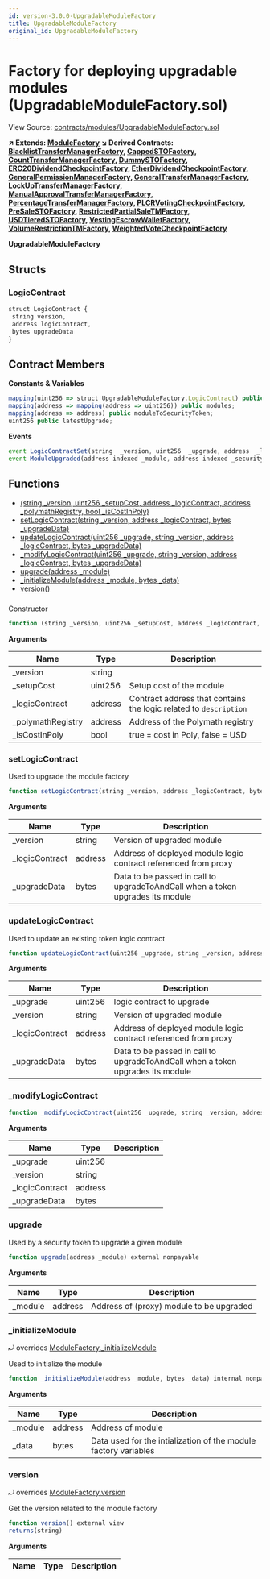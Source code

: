 ```yaml
---
id: version-3.0.0-UpgradableModuleFactory
title: UpgradableModuleFactory
original_id: UpgradableModuleFactory
---
```


# Factory for deploying upgradable modules (UpgradableModuleFactory.sol)

View Source: [contracts/modules/UpgradableModuleFactory.sol](../../contracts/modules/UpgradableModuleFactory.sol)

**↗ Extends: [ModuleFactory](ModuleFactory.md)**
**↘ Derived Contracts: [BlacklistTransferManagerFactory](BlacklistTransferManagerFactory.md), [CappedSTOFactory](CappedSTOFactory.md), [CountTransferManagerFactory](CountTransferManagerFactory.md), [DummySTOFactory](DummySTOFactory.md), [ERC20DividendCheckpointFactory](ERC20DividendCheckpointFactory.md), [EtherDividendCheckpointFactory](EtherDividendCheckpointFactory.md), [GeneralPermissionManagerFactory](GeneralPermissionManagerFactory.md), [GeneralTransferManagerFactory](GeneralTransferManagerFactory.md), [LockUpTransferManagerFactory](LockUpTransferManagerFactory.md), [ManualApprovalTransferManagerFactory](ManualApprovalTransferManagerFactory.md), [PercentageTransferManagerFactory](PercentageTransferManagerFactory.md), [PLCRVotingCheckpointFactory](PLCRVotingCheckpointFactory.md), [PreSaleSTOFactory](PreSaleSTOFactory.md), [RestrictedPartialSaleTMFactory](RestrictedPartialSaleTMFactory.md), [USDTieredSTOFactory](USDTieredSTOFactory.md), [VestingEscrowWalletFactory](VestingEscrowWalletFactory.md), [VolumeRestrictionTMFactory](VolumeRestrictionTMFactory.md), [WeightedVoteCheckpointFactory](WeightedVoteCheckpointFactory.md)**

**UpgradableModuleFactory**

## Structs
### LogicContract

```js
struct LogicContract {
 string version,
 address logicContract,
 bytes upgradeData
}
```

## Contract Members
**Constants & Variables**

```js
mapping(uint256 => struct UpgradableModuleFactory.LogicContract) public logicContracts;
mapping(address => mapping(address => uint256)) public modules;
mapping(address => address) public moduleToSecurityToken;
uint256 public latestUpgrade;

```

**Events**

```js
event LogicContractSet(string  _version, uint256  _upgrade, address  _logicContract, bytes  _upgradeData);
event ModuleUpgraded(address indexed _module, address indexed _securityToken, uint256 indexed _version);
```

## Functions

- [(string _version, uint256 _setupCost, address _logicContract, address _polymathRegistry, bool _isCostInPoly)](#)
- [setLogicContract(string _version, address _logicContract, bytes _upgradeData)](#setlogiccontract)
- [updateLogicContract(uint256 _upgrade, string _version, address _logicContract, bytes _upgradeData)](#updatelogiccontract)
- [_modifyLogicContract(uint256 _upgrade, string _version, address _logicContract, bytes _upgradeData)](#_modifylogiccontract)
- [upgrade(address _module)](#upgrade)
- [_initializeModule(address _module, bytes _data)](#_initializemodule)
- [version()](#version)

### 

Constructor

```js
function (string _version, uint256 _setupCost, address _logicContract, address _polymathRegistry, bool _isCostInPoly) public nonpayable ModuleFactory 
```

**Arguments**

| Name        | Type           | Description  |
| ------------- |------------- | -----|
| _version | string |  | 
| _setupCost | uint256 | Setup cost of the module | 
| _logicContract | address | Contract address that contains the logic related to `description` | 
| _polymathRegistry | address | Address of the Polymath registry | 
| _isCostInPoly | bool | true = cost in Poly, false = USD | 

### setLogicContract

Used to upgrade the module factory

```js
function setLogicContract(string _version, address _logicContract, bytes _upgradeData) external nonpayable onlyOwner 
```

**Arguments**

| Name        | Type           | Description  |
| ------------- |------------- | -----|
| _version | string | Version of upgraded module | 
| _logicContract | address | Address of deployed module logic contract referenced from proxy | 
| _upgradeData | bytes | Data to be passed in call to upgradeToAndCall when a token upgrades its module | 

### updateLogicContract

Used to update an existing token logic contract

```js
function updateLogicContract(uint256 _upgrade, string _version, address _logicContract, bytes _upgradeData) external nonpayable onlyOwner 
```

**Arguments**

| Name        | Type           | Description  |
| ------------- |------------- | -----|
| _upgrade | uint256 | logic contract to upgrade | 
| _version | string | Version of upgraded module | 
| _logicContract | address | Address of deployed module logic contract referenced from proxy | 
| _upgradeData | bytes | Data to be passed in call to upgradeToAndCall when a token upgrades its module | 

### _modifyLogicContract

```js
function _modifyLogicContract(uint256 _upgrade, string _version, address _logicContract, bytes _upgradeData) internal nonpayable
```

**Arguments**

| Name        | Type           | Description  |
| ------------- |------------- | -----|
| _upgrade | uint256 |  | 
| _version | string |  | 
| _logicContract | address |  | 
| _upgradeData | bytes |  | 

### upgrade

Used by a security token to upgrade a given module

```js
function upgrade(address _module) external nonpayable
```

**Arguments**

| Name        | Type           | Description  |
| ------------- |------------- | -----|
| _module | address | Address of (proxy) module to be upgraded | 

### _initializeModule

⤾ overrides [ModuleFactory._initializeModule](ModuleFactory.md#_initializemodule)

Used to initialize the module

```js
function _initializeModule(address _module, bytes _data) internal nonpayable
```

**Arguments**

| Name        | Type           | Description  |
| ------------- |------------- | -----|
| _module | address | Address of module | 
| _data | bytes | Data used for the intialization of the module factory variables | 

### version

⤾ overrides [ModuleFactory.version](ModuleFactory.md#version)

Get the version related to the module factory

```js
function version() external view
returns(string)
```

**Arguments**

| Name        | Type           | Description  |
| ------------- |------------- | -----|

